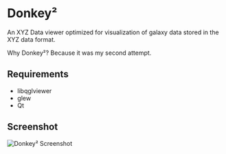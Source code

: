 Donkey²
=======

An XYZ Data viewer optimized for visualization of galaxy data stored in the XYZ data format.  

Why Donkey²? Because it was my second attempt. 

Requirements
------------

- libqglviewer
- glew
- Qt

Screenshot
----------

![Donkey² Screenshot](https://github.com/moeeeep/Donkey2/raw/master/materials/screenshot.png)



